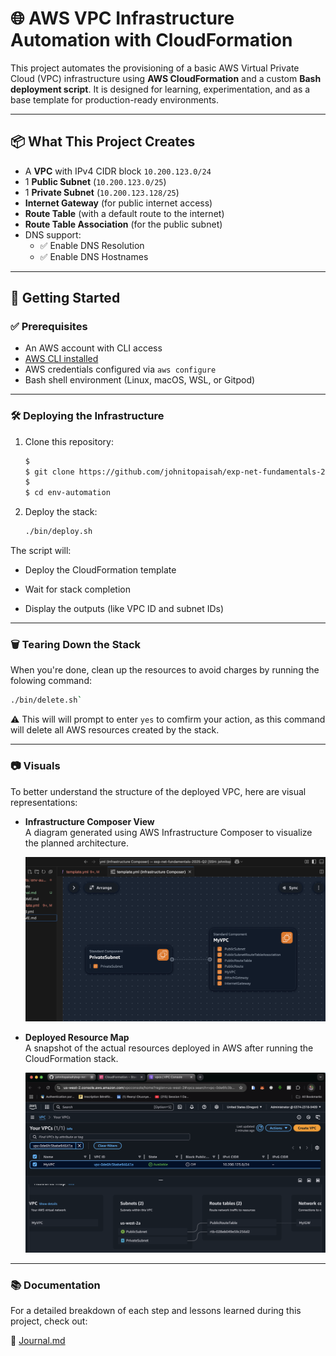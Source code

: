 # 🌐 AWS VPC Infrastructure Automation with CloudFormation

This project automates the provisioning of a basic AWS Virtual Private Cloud (VPC) infrastructure using **AWS CloudFormation** and a custom **Bash deployment script**. It is designed for learning, experimentation, and as a base template for production-ready environments.

---

## 📦 What This Project Creates

- A **VPC** with IPv4 CIDR block `10.200.123.0/24`
- 1 **Public Subnet** (`10.200.123.0/25`)
- 1 **Private Subnet** (`10.200.123.128/25`)
- **Internet Gateway** (for public internet access)
- **Route Table** (with a default route to the internet)
- **Route Table Association** (for the public subnet)
- DNS support:
  - ✅ Enable DNS Resolution
  - ✅ Enable DNS Hostnames


---

## 🚀 Getting Started

### ✅ Prerequisites

- An AWS account with CLI access
- [AWS CLI installed](https://docs.aws.amazon.com/cli/latest/userguide/install-cliv2.html)
- AWS credentials configured via `aws configure`
- Bash shell environment (Linux, macOS, WSL, or Gitpod)

---

### 🛠 Deploying the Infrastructure

1. Clone this repository:
   ```bash
   $
   $ git clone https://github.com/johnitopaisah/exp-net-fundamentals-2025-Q2/tree/1-create-cfn-template-setting-up-vpc-in-aws/projects/env-automation.git
   $
   $ cd env-automation
   ```

2. Deploy the stack:
    ```bash
    ./bin/deploy.sh
    ```

The script will:
  - Deploy the CloudFormation template

  - Wait for stack completion

  - Display the outputs (like VPC ID and subnet IDs)

---

### 🗑 Tearing Down the Stack

When you're done, clean up the resources to avoid charges by running the folowing command:

```bash
./bin/delete.sh`
```
⚠️ This will will prompt to enter `yes` to comfirm your action, as this command will delete all AWS resources created by the stack.

---

### 📷 Visuals

To better understand the structure of the deployed VPC, here are visual representations:

- **Infrastructure Composer View**  
  A diagram generated using AWS Infrastructure Composer to visualize the planned architecture.

  ![Infrastructure Composer](assets/aws_infr_composer.png)

- **Deployed Resource Map**  
  A snapshot of the actual resources deployed in AWS after running the CloudFormation stack.

  ![VPC Resource Map](assets/aws_vpc_resource_map.png)

---

### 📚 Documentation

For a detailed breakdown of each step and lessons learned during this project, check out:

📄 [Journal.md](./Journal.md)
